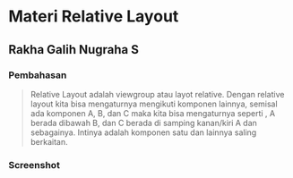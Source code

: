 # Materi Relative Layout
## Rakha Galih Nugraha S
### Pembahasan
> Relative Layout adalah viewgroup atau layot relative. Dengan relative layout kita bisa mengaturnya mengikuti komponen lainnya, semisal ada
komponen A, B, dan C maka kita bisa mengaturnya seperti , A berada dibawah B, dan C berada
di samping kanan/kiri A dan sebagainya. Intinya adalah komponen satu dan lainnya saling
berkaitan.
### Screenshot
> 
